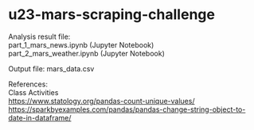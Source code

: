 # u23-mars-scraping-challenge

Analysis result file:   
part_1_mars_news.ipynb (Jupyter Notebook)  
part_2_mars_weather.ipynb (Jupyter Notebook)  

Output file:
mars_data.csv

References:  
Class Activities   
https://www.statology.org/pandas-count-unique-values/   
https://sparkbyexamples.com/pandas/pandas-change-string-object-to-date-in-dataframe/
